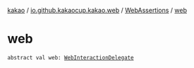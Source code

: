 [kakao](../../index.md) / [io.github.kakaocup.kakao.web](../index.md) / [WebAssertions](index.md) / [web](./web.md)

# web

`abstract val web: `[`WebInteractionDelegate`](../../io.github.kakaocup.kakao.delegate/-web-interaction-delegate/index.md)